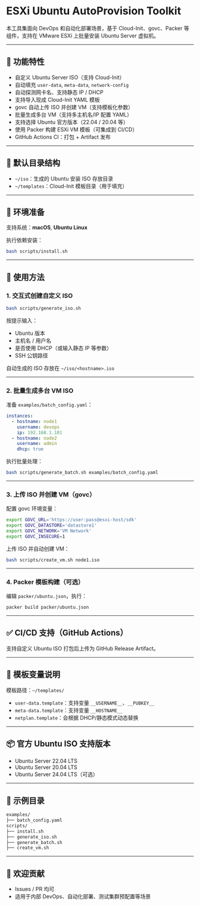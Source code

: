 # ESXi Ubuntu AutoProvision Toolkit

本工具集面向 DevOps 和自动化部署场景，基于 Cloud-Init、govc、Packer 等组件，支持在 VMware ESXi 上批量安装 Ubuntu Server 虚拟机。

---

## 🧩 功能特性

- 自定义 Ubuntu Server ISO（支持 Cloud-Init）
- 自动填充 `user-data`, `meta-data`, `network-config`
- 自动探测网卡名、支持静态 IP / DHCP
- 支持导入现成 Cloud-Init YAML 模板
- govc 自动上传 ISO 并创建 VM（支持模板化参数）
- 批量生成多台 VM（支持多主机名/IP 配置 YAML）
- 支持选择 Ubuntu 官方版本（22.04 / 20.04 等）
- 使用 Packer 构建 ESXi VM 模板（可集成到 CI/CD）
- GitHub Actions CI：打包 + Artifact 发布

---

## 📁 默认目录结构

- `~/iso`：生成的 Ubuntu 安装 ISO 存放目录
- `~/templates`：Cloud-Init 模板目录（用于填充）

---

## 🔧 环境准备

支持系统：**macOS**, **Ubuntu Linux**

执行依赖安装：

```bash
bash scripts/install.sh
```

---

## 🧙 使用方法

### 1. 交互式创建自定义 ISO

```bash
bash scripts/generate_iso.sh
```

按提示输入：

- Ubuntu 版本
- 主机名 / 用户名
- 是否使用 DHCP（或输入静态 IP 等参数）
- SSH 公钥路径

自动生成的 ISO 存放在 `~/iso/<hostname>.iso`

---

### 2. 批量生成多台 VM ISO

准备 `examples/batch_config.yaml`：

```yaml
instances:
  - hostname: node1
    username: devops
    ip: 192.168.1.101
  - hostname: node2
    username: admin
    dhcp: true
```

执行批量处理：

```bash
bash scripts/generate_batch.sh examples/batch_config.yaml
```

---

### 3. 上传 ISO 并创建 VM（govc）

配置 govc 环境变量：

```bash
export GOVC_URL='https://user:pass@esxi-host/sdk'
export GOVC_DATASTORE='datastore1'
export GOVC_NETWORK='VM Network'
export GOVC_INSECURE=1
```

上传 ISO 并自动创建 VM：

```bash
bash scripts/create_vm.sh node1.iso
```

---

### 4. Packer 模板构建（可选）

编辑 `packer/ubuntu.json`，执行：

```bash
packer build packer/ubuntu.json
```

---

## ✅ CI/CD 支持（GitHub Actions）

支持自定义 Ubuntu ISO 打包后上传为 GitHub Release Artifact。

---

## 📄 模板变量说明

模板路径：`~/templates/`

- `user-data.template`：支持变量 `__USERNAME__`、`__PUBKEY__`
- `meta-data.template`：支持变量 `__HOSTNAME__`
- `netplan.template`：会根据 DHCP/静态模式动态替换

---

## 📦 官方 Ubuntu ISO 支持版本

- Ubuntu Server 22.04 LTS
- Ubuntu Server 20.04 LTS
- Ubuntu Server 24.04 LTS（可选）

---

## 🧪 示例目录

```bash
examples/
├── batch_config.yaml
scripts/
├── install.sh
├── generate_iso.sh
├── generate_batch.sh
├── create_vm.sh
```

---

## 🤝 欢迎贡献

- Issues / PR 均可
- 适用于内部 DevOps、自动化部署、测试集群预配置等场景